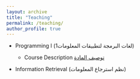 ```yaml
---
layout: archive
title: "Teaching"
permalink: /teaching/
author_profile: true
---
```



* Programming I (لغات البرمجة لتطبيقات المعلومات1)
  * Course Description [توصيف المادة](https://github.com/hasanhuz/hasanhuz.github.io/blob/master/files/teaching/%D8%AA%D9%88%D8%B5%D9%8A%D9%81%20%D8%A7%D9%84%D9%85%D9%82%D8%B1%D8%B1%20%D8%A7%D9%84%D9%86%D9%87%D8%A7%D8%A6%D9%8A%20%D8%A8%D8%A7%D9%84%D8%A8%D8%A7%D9%8A%D8%AB%D9%88%D9%86.pdf)

* Information Retrieval (نظم استرجاع المعلومات)


